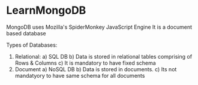 # LearnMongoDB

MongoDB uses Mozilla's SpiderMonkey JavaScript Engine
It is a document based database

Types of Databases:
1. Relational:
    a) SQL DB
    b) Data is stored in relational tables comprising of Rows & Columns
    c) It is mandatory to have fixed schema
2. Document
    a) NoSQL DB
    b) Data is stored in documents.
    c) Its not mandatyory to have same schema for all documents
